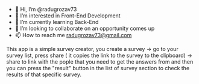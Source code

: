 - 👋 Hi, I’m @radugrozav73
- 👀 I’m interested in Front-End Development
- 🌱 I’m currently learning Back-End
- 💞️ I’m looking to collaborate on an opportunity comes up
- 📫 How to reach me radugrozav73@gmail.com

This app is a simple survey creator, you create a survey -> go to your survey list, press share ( it copies the link to the survey to the clipboard) -> share to link with the pople that you need to get the answers from and then you can press the "result" button in the list of survey section to check the results of that specific survey. 

<!---
radugrozav73/radugrozav73 is a ✨ special ✨ repository because its `README.md` (this file) appears on your GitHub profile.
You can click the Preview link to take a look at your changes.
--->
